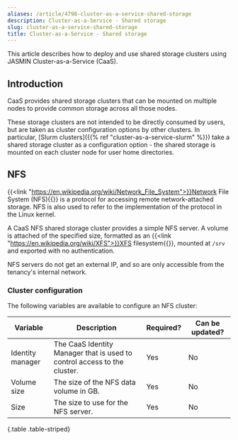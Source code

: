 ```yaml
---
aliases: /article/4798-cluster-as-a-service-shared-storage
description: Cluster-as-a-Service - Shared storage
slug: cluster-as-a-service-shared-storage
title: Cluster-as-a-Service - Shared storage
---
```


This article describes how to deploy and use shared storage clusters using
JASMIN Cluster-as-a-Service (CaaS).

## Introduction

CaaS provides shared storage clusters that can be mounted on multiple nodes to
provide common storage across all those nodes.

These storage clusters are not intended to be directly consumed by users, but
are taken as cluster configuration options by other clusters. In particular,
[Slurm clusters]({{% ref "cluster-as-a-service-slurm" %}}) take a shared
storage cluster as a configuration option - the shared storage is mounted on
each cluster node for user home directories.

## NFS

{{<link "https://en.wikipedia.org/wiki/Network_File_System">}}Network File System (NFS){{</link>}}
is a protocol for accessing remote network-attached storage. NFS is also used
to refer to the implementation of the protocol in the Linux kernel.

A CaaS NFS shared storage cluster provides a simple
NFS server. A volume is
attached of the specified size, formatted as an {{<link "https://en.wikipedia.org/wiki/XFS">}}XFS filesystem{{</link>}}, mounted at `/srv` and exported with no authentication.

NFS servers do not get an external IP, and so are only accessible from the
tenancy's internal network.

### Cluster configuration

The following variables are available to configure an NFS cluster:

Variable |  Description  |  Required?  |  Can be updated?  
---|---|---|---  
Identity manager  |  The CaaS Identity Manager that is used to control access to the cluster.  |  Yes  |  No  
Volume size  |  The size of the NFS data volume in GB.  |  Yes  |  No  
Size  |  The size to use for the NFS server.  |  Yes  |  No
{.table .table-striped}

